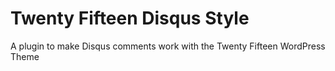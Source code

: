 # Twenty Fifteen Disqus Style
A plugin to make Disqus comments work with the Twenty Fifteen WordPress Theme
